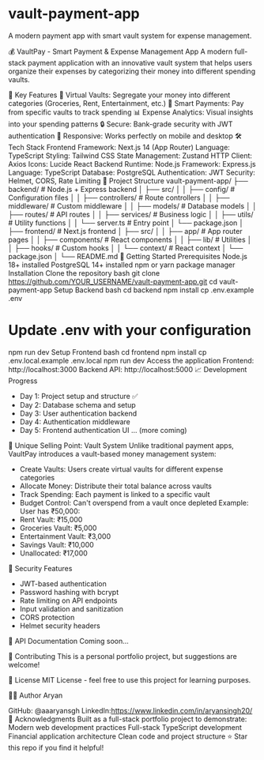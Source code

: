 # vault-payment-app
A modern payment app with smart vault system for expense management.

💰 VaultPay - Smart Payment & Expense Management App
A modern full-stack payment application with an innovative vault system that helps users organize their expenses by categorizing their money into different spending vaults.

🌟 Key Features
🏦 Virtual Vaults: Segregate your money into different categories (Groceries, Rent, Entertainment, etc.)
💸 Smart Payments: Pay from specific vaults to track spending
📊 Expense Analytics: Visual insights into your spending patterns
🔒 Secure: Bank-grade security with JWT authentication
📱 Responsive: Works perfectly on mobile and desktop
🛠️ Tech Stack
Frontend
Framework: Next.js 14 (App Router)
Language: TypeScript
Styling: Tailwind CSS
State Management: Zustand
HTTP Client: Axios
Icons: Lucide React
Backend
Runtime: Node.js
Framework: Express.js
Language: TypeScript
Database: PostgreSQL
Authentication: JWT
Security: Helmet, CORS, Rate Limiting
📁 Project Structure
vault-payment-app/
├── backend/                 # Node.js + Express backend
│   ├── src/
│   │   ├── config/         # Configuration files
│   │   ├── controllers/    # Route controllers
│   │   ├── middleware/     # Custom middleware
│   │   ├── models/         # Database models
│   │   ├── routes/         # API routes
│   │   ├── services/       # Business logic
│   │   ├── utils/          # Utility functions
│   │   └── server.ts       # Entry point
│   └── package.json
│
├── frontend/               # Next.js frontend
│   ├── src/
│   │   ├── app/           # App router pages
│   │   ├── components/    # React components
│   │   ├── lib/           # Utilities
│   │   ├── hooks/         # Custom hooks
│   │   └── context/       # React context
│   └── package.json
│
└── README.md
🚀 Getting Started
Prerequisites
Node.js 18+ installed
PostgreSQL 14+ installed
npm or yarn package manager
Installation
Clone the repository
bash
git clone https://github.com/YOUR_USERNAME/vault-payment-app.git
cd vault-payment-app
Setup Backend
bash
cd backend
npm install
cp .env.example .env
# Update .env with your configuration
npm run dev
Setup Frontend
bash
cd frontend
npm install
cp .env.local.example .env.local
npm run dev
Access the application
Frontend: http://localhost:3000
Backend API: http://localhost:5000
📈 Development Progress
- Day 1: Project setup and structure ✅
- Day 2: Database schema and setup
- Day 3: User authentication backend
- Day 4: Authentication middleware
- Day 5: Frontend authentication UI
 ... (more coming)
 
🎯 Unique Selling Point: Vault System
Unlike traditional payment apps, VaultPay introduces a vault-based money management system:

- Create Vaults: Users create virtual vaults for different expense categories
- Allocate Money: Distribute their total balance across vaults
- Track Spending: Each payment is linked to a specific vault
- Budget Control: Can't overspend from a vault once depleted
Example: User has ₹50,000:
- Rent Vault: ₹15,000
- Groceries Vault: ₹5,000
- Entertainment Vault: ₹3,000
- Savings Vault: ₹10,000
- Unallocated: ₹17,000

🔐 Security Features
- JWT-based authentication
- Password hashing with bcrypt
- Rate limiting on API endpoints
- Input validation and sanitization
- CORS protection
- Helmet security headers

📝 API Documentation
Coming soon...

🤝 Contributing
This is a personal portfolio project, but suggestions are welcome!

📄 License
MIT License - feel free to use this project for learning purposes.

👨‍💻 Author
Aryan

GitHub: @aaaryansgh
LinkedIn:https://www.linkedin.com/in/aryansingh20/
🙏 Acknowledgments
Built as a full-stack portfolio project to demonstrate:
Modern web development practices
Full-stack TypeScript development
Financial application architecture
Clean code and project structure
⭐ Star this repo if you find it helpful!


